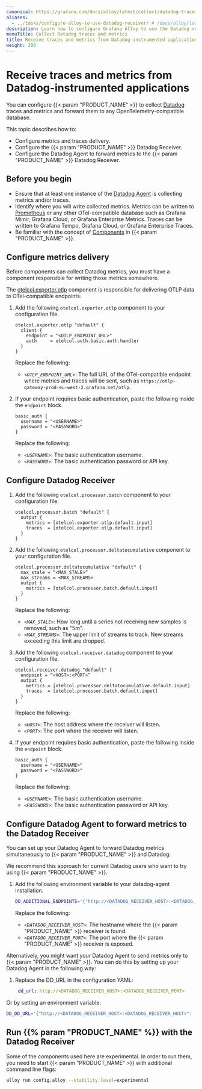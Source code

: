 ```yaml
---
canonical: https://grafana.com/docs/alloy/latest/collect/datadog-traces-metrics/
aliases:
  - ../tasks/configure-alloy-to-use-datadog-receiver/ # /docs/alloy/latest/tasks/configure-alloy-to-use-datadog-receiver/
description: Learn how to configure Grafana Alloy to use the Datadog receiver
menuTitle: Collect Datadog traces and metrics
title: Receive traces and metrics from Datadog-instrumented applications
weight: 200
---
```


# Receive traces and metrics from Datadog-instrumented applications

You can configure {{< param "PRODUCT_NAME" >}} to collect [Datadog][] traces and metrics and forward them to any OpenTelemetry-compatible database.

This topic describes how to:

* Configure metrics and traces delivery.
* Configure the {{< param "PRODUCT_NAME" >}} Datadog Receiver.
* Configure the Datadog Agent to forward metrics to the {{< param "PRODUCT_NAME" >}} Datadog Receiver.

## Before you begin

* Ensure that at least one instance of the [Datadog Agent][] is collecting metrics and/or traces.
* Identify where you will write collected metrics.
  Metrics can be written to [Prometheus]() or any other OTel-compatible database such as Grafana Mimir, Grafana Cloud, or Grafana Enterprise Metrics.
  Traces can be written to Grafana Tempo, Grafana Cloud, or Grafana Enterprise Traces.
* Be familiar with the concept of [Components][] in {{< param "PRODUCT_NAME" >}}.

## Configure metrics delivery

Before components can collect Datadog metrics, you must have a component responsible for writing those metrics somewhere.

The [otelcol.exporter.otlp][] component is responsible for delivering OTLP data to OTel-compatible endpoints.

1. Add the following `otelcol.exporter.otlp` component to your configuration file.

   ```alloy
   otelcol.exporter.otlp "default" {
     client {
       endpoint = "<OTLP_ENDPOINT_URL>"
       auth     = otelcol.auth.basic.auth.handler
     }
   }
   ```

   Replace the following:

    - _`<OTLP_ENDPOINT_URL>`_: The full URL of the OTel-compatible endpoint where metrics and traces will be sent, such as `https://otlp-gateway-prod-eu-west-2.grafana.net/otlp`.

1. If your endpoint requires basic authentication, paste the following inside the `endpoint` block.

   ```alloy
   basic_auth {
     username = "<USERNAME>"
     password = "<PASSWORD>"
   }
   ```

   Replace the following:

    - _`<USERNAME>`_: The basic authentication username.
    - _`<PASSWORD>`_: The basic authentication password or API key.

## Configure Datadog Receiver

1. Add the following `otelcol.processor.batch` component to your configuration file.

   ```alloy
   otelcol.processor.batch "default" {
     output {
       metrics = [otelcol.exporter.otlp.default.input]
       traces  = [otelcol.exporter.otlp.default.input]
     }
   }
   ```

1. Add the following `otelcol.processor.deltatocumulative` component to your configuration file.

   ```alloy
   otelcol.processor.deltatocumulative "default" {
     max_stale = “<MAX_STALE>”
     max_streams = <MAX_STREAMS>
     output {
       metrics = [otelcol.processor.batch.default.input]
     }
   }
   ```

   Replace the following:

    - _`<MAX_STALE>`_: How long until a series not receiving new samples is removed, such as "5m".
    - _`<MAX_STREAMS>`_: The upper limit of streams to track. New streams exceeding this limit are dropped.

1. Add the following `otelcol.receiver.datadog` component to your configuration file.

   ```alloy
   otelcol.receiver.datadog "default" {
     endpoint = “<HOST>:<PORT>”
     output {
       metrics = [otelcol.processor.deltatocumulative.default.input]
       traces  = [otelcol.processor.batch.default.input]
     }
   }
   ```

    Replace the following:

    - _`<HOST>`_: The host address where the receiver will listen.
    - _`<PORT>`_: The port where the receiver will listen.

1. If your endpoint requires basic authentication, paste the following inside the `endpoint` block.

   ```alloy
   basic_auth {
     username = "<USERNAME>"
     password = "<PASSWORD>"
   }
   ```

    Replace the following:

    - _`<USERNAME>`_: The basic authentication username.
    - _`<PASSWORD>`_: The basic authentication password or API key.

## Configure Datadog Agent to forward metrics to the Datadog Receiver

You can set up your Datadog Agent to forward Datadog metrics simultaneously to {{< param "PRODUCT_NAME" >}} and Datadog.

We recommend this approach for current Datadog users who want to try using {{< param "PRODUCT_NAME" >}}.

1. Add the following environment variable to your datadog-agent installation.

   ```bash
   DD_ADDITIONAL_ENDPOINTS='{"http://<DATADOG_RECEIVER_HOST>:<DATADOG_RECEIVER_HOST>": ["datadog-receiver"]}'
   ```

   Replace the following:

    - _`<DATADOG_RECEIVER_HOST>`_: The hostname where the {{< param "PRODUCT_NAME" >}} receiver is found.
    - _`<DATADOG_RECEIVER_PORT>`_: The port where the {{< param "PRODUCT_NAME" >}} receiver is exposed.

Alternatively, you might want your Datadog Agent to send metrics only to {{< param "PRODUCT_NAME" >}}. 
You can do this by setting up your Datadog Agent in the following way:

1. Replace the DD_URL in the configuration YAML:

   ```yaml
    dd_url: http://<DATADOG_RECEIVER_HOST>:<DATADOG_RECEIVER_PORT>
   ```
Or by setting an environment variable:


   ```bash
   DD_DD_URL='{"http://<DATADOG_RECEIVER_HOST>:<DATADOG_RECEIVER_HOST>": ["datadog-receiver"]}'
   ```

## Run {{% param "PRODUCT_NAME" %}} with the Datadog Receiver

Some of the components used here are experimental. In order to run them, you need to start {{< param "PRODUCT_NAME" >}} with additional command line flags:

   ```bash
   alloy run config.alloy --stability.level=experimental
   ```

[Datadog]: https://www.datadoghq.com/
[Datadog Agent]: https://docs.datadoghq.com/agent/
[Prometheus]: https://prometheus.io
[OTLP]: https://opentelemetry.io/docs/specs/otlp/
[otelcol.exporter.otlp]: ../../reference/components/otelcol.exporter.otlp
[Components]: ../../get-started/components